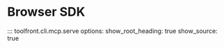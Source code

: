 # Browser SDK

::: toolfront.cli.mcp.serve
    options:
      show_root_heading: true
      show_source: true